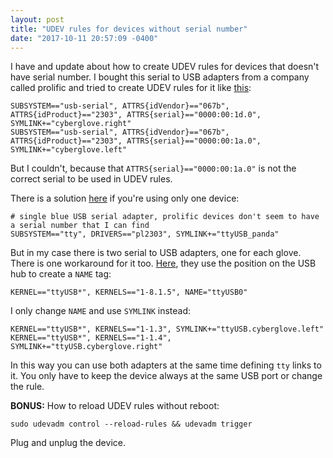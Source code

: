 ```yaml
---
layout: post
title: "UDEV rules for devices without serial number"
date: "2017-10-11 20:57:09 -0400"
---
```


I have and update about how to create UDEV rules for devices that doesn't have serial number. I bought this serial to USB adapters from a company called prolific and tried to create UDEV rules for it like [this](http://vncprado.github.io/udev-rules-for-ttyusb/):

    SUBSYSTEM=="usb-serial", ATTRS{idVendor}=="067b", ATTRS{idProduct}=="2303", ATTRS{serial}=="0000:00:1d.0", SYMLINK+="cyberglove.right"
    SUBSYSTEM=="usb-serial", ATTRS{idVendor}=="067b", ATTRS{idProduct}=="2303", ATTRS{serial}=="0000:00:1a.0", SYMLINK+="cyberglove.left"

But I couldn't, because that `ATTRS{serial}=="0000:00:1a.0"` is not the correct serial to be used in UDEV rules.

There is a solution [here](https://gist.github.com/cbrake/4337154) if you're using only one device:

    # single blue USB serial adapter, prolific devices don't seem to have a serial number that I can find
    SUBSYSTEM=="tty", DRIVERS=="pl2303", SYMLINK+="ttyUSB_panda"

But in my case there is two serial to USB adapters, one for each glove.
There is one workaround for it too. [Here](https://askubuntu.com/questions/49910/how-to-distinguish-between-identical-usb-to-serial-adapters), they use the position on the USB hub to create a `NAME` tag:

    KERNEL=="ttyUSB*", KERNELS=="1-8.1.5", NAME="ttyUSB0"

I only change `NAME` and use `SYMLINK` instead:

    KERNEL=="ttyUSB*", KERNELS=="1-1.3", SYMLINK+="ttyUSB.cyberglove.left"
    KERNEL=="ttyUSB*", KERNELS=="1-1.4", SYMLINK+="ttyUSB.cyberglove.right"

In this way you can use both adapters at the same time defining `tty` links to it. You only have to keep the device always at the same USB port or change the rule.

**BONUS:** How to reload UDEV rules without reboot:

    sudo udevadm control --reload-rules && udevadm trigger

Plug and unplug the device.
